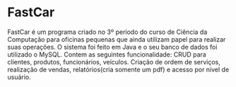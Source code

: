 # FastCar
FastCar é um programa criado no 3º período do curso de Ciência da Computação para  oficinas pequenas que ainda utilizam papel para realizar suas operações. O sistema foi feito em Java e o seu banco de dados foi utilizado o MySQL. Contem as seguintes funcionalidade: CRUD para clientes, produtos, funcionários, veículos. Criação de ordem de serviços, realização de vendas, relatórios(cria somente um pdf) e acesso por nível de usuário. 
